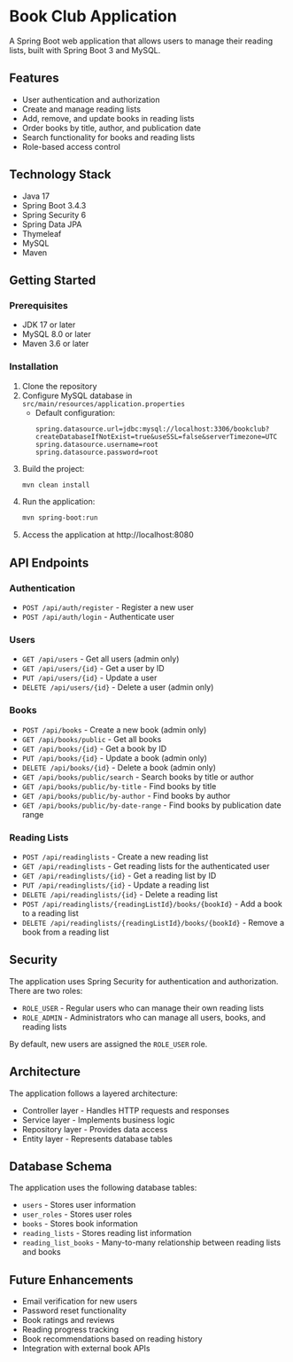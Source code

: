 # Book Club Application

A Spring Boot web application that allows users to manage their reading lists, built with Spring Boot 3 and MySQL.

## Features

- User authentication and authorization
- Create and manage reading lists
- Add, remove, and update books in reading lists
- Order books by title, author, and publication date
- Search functionality for books and reading lists
- Role-based access control

## Technology Stack

- Java 17
- Spring Boot 3.4.3
- Spring Security 6
- Spring Data JPA
- Thymeleaf
- MySQL
- Maven

## Getting Started

### Prerequisites

- JDK 17 or later
- MySQL 8.0 or later
- Maven 3.6 or later

### Installation

1. Clone the repository
2. Configure MySQL database in `src/main/resources/application.properties`
   - Default configuration:
     ```
     spring.datasource.url=jdbc:mysql://localhost:3306/bookclub?createDatabaseIfNotExist=true&useSSL=false&serverTimezone=UTC
     spring.datasource.username=root
     spring.datasource.password=root
     ```
3. Build the project:
   ```bash
   mvn clean install
   ```
4. Run the application:
   ```bash
   mvn spring-boot:run
   ```
5. Access the application at http://localhost:8080

## API Endpoints

### Authentication
- `POST /api/auth/register` - Register a new user
- `POST /api/auth/login` - Authenticate user

### Users
- `GET /api/users` - Get all users (admin only)
- `GET /api/users/{id}` - Get a user by ID
- `PUT /api/users/{id}` - Update a user
- `DELETE /api/users/{id}` - Delete a user (admin only)

### Books
- `POST /api/books` - Create a new book (admin only)
- `GET /api/books/public` - Get all books
- `GET /api/books/{id}` - Get a book by ID
- `PUT /api/books/{id}` - Update a book (admin only)
- `DELETE /api/books/{id}` - Delete a book (admin only)
- `GET /api/books/public/search` - Search books by title or author
- `GET /api/books/public/by-title` - Find books by title
- `GET /api/books/public/by-author` - Find books by author
- `GET /api/books/public/by-date-range` - Find books by publication date range

### Reading Lists
- `POST /api/readinglists` - Create a new reading list
- `GET /api/readinglists` - Get reading lists for the authenticated user
- `GET /api/readinglists/{id}` - Get a reading list by ID
- `PUT /api/readinglists/{id}` - Update a reading list
- `DELETE /api/readinglists/{id}` - Delete a reading list
- `POST /api/readinglists/{readingListId}/books/{bookId}` - Add a book to a reading list
- `DELETE /api/readinglists/{readingListId}/books/{bookId}` - Remove a book from a reading list

## Security

The application uses Spring Security for authentication and authorization. There are two roles:
- `ROLE_USER` - Regular users who can manage their own reading lists
- `ROLE_ADMIN` - Administrators who can manage all users, books, and reading lists

By default, new users are assigned the `ROLE_USER` role.

## Architecture

The application follows a layered architecture:
- Controller layer - Handles HTTP requests and responses
- Service layer - Implements business logic
- Repository layer - Provides data access
- Entity layer - Represents database tables

## Database Schema

The application uses the following database tables:
- `users` - Stores user information
- `user_roles` - Stores user roles
- `books` - Stores book information
- `reading_lists` - Stores reading list information
- `reading_list_books` - Many-to-many relationship between reading lists and books

## Future Enhancements

- Email verification for new users
- Password reset functionality
- Book ratings and reviews
- Reading progress tracking
- Book recommendations based on reading history
- Integration with external book APIs 